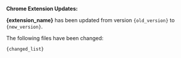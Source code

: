 **__Chrome Extension Updates:__**

**{extension_name}** has been updated from version `{old_version}` to `{new_version}`.

The following files have been changed:
```
{changed_list}
```